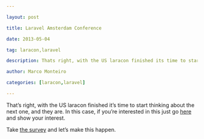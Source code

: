 ---
layout: post
title: Laravel Amsterdam Conference
date: 2013-05-04
tag: laracon,laravel
description: Thats right, with the US laracon finished its time to start thinking about the next one and they are
author: Marco Monteiro
categories: [laracon,laravel]
---

That’s right, with the US laracon finished it’s time to start thinking about the next one, and they are. In this case, if you’re interested in this just go [here](https://heybigname.typeform.com/to/oXujNm) and show your interest.

Take [the survey](https://heybigname.typeform.com/to/oXujNm) and let’s make this happen.